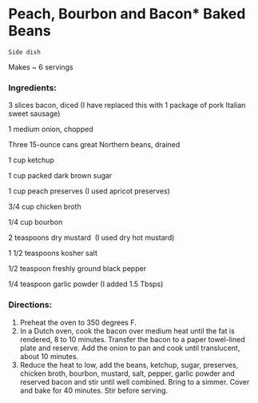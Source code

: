 # Peach, Bourbon and Bacon* Baked Beans

`Side dish`

Makes ~ 6 servings

### **Ingredients:**

3 slices bacon, diced (I have replaced this with 1 package of pork Italian sweet sausage)

1 medium onion, chopped  

Three 15-ounce cans great Northern beans, drained 

1 cup ketchup  

1 cup packed dark brown sugar  

1 cup peach preserves (I used apricot preserves)

3/4 cup chicken broth 

1/4 cup bourbon 

2 teaspoons dry mustard  (I used dry hot mustard)

1 1/2 teaspoons kosher salt  

1/2 teaspoon freshly ground black pepper  

1/4 teaspoon garlic powder (I added 1.5 Tbsps)

### **Directions:**

1. Preheat the oven to 350 degrees F.
2. In a Dutch oven, cook the bacon over medium heat until the fat is rendered, 8 to 10 minutes. Transfer the bacon to a paper towel-lined plate and reserve. Add the onion to pan and cook until translucent, about 10 minutes.
3. Reduce the heat to low, add the beans, ketchup, sugar, preserves, chicken broth, bourbon, mustard, salt, pepper, garlic powder and reserved bacon and stir until well combined. Bring to a simmer. Cover and bake for 40 minutes. Stir before serving. 
